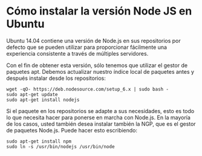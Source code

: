 # Cómo instalar la versión Node JS en Ubuntu

Ubuntu 14.04 contiene una versión de Node.js en sus repositorios por defecto que se pueden utilizar para proporcionar fácilmente una experiencia consistente a través de múltiples servidores.

Con el fin de obtener esta versión, sólo tenemos que utilizar el gestor de paquetes apt. Debemos actualizar nuestro índice local de paquetes antes y después instalar desde los repositorios:
    
    wget -qO- https://deb.nodesource.com/setup_6.x | sudo bash -
    sudo apt-get update
    sudo apt-get install nodejs

Si el paquete en los repositorios se adapte a sus necesidades, esto es todo lo que necesita hacer para ponerse en marcha con Node.js. En la mayoría de los casos, usted también desea instalar también la NGP, que es el gestor de paquetes Node.js. Puede hacer esto escribiendo:

    sudo apt-get install npm
    sudo ln -s /usr/bin/nodejs /usr/bin/node